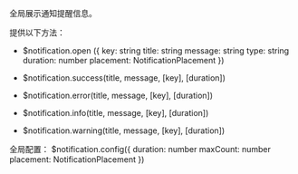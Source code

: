 全局展示通知提醒信息。

提供以下方法：
- $notification.open ({
    key: string
    title: string
    message: string
    type: string
    duration: number
    placement: NotificationPlacement
})
- $notification.success(title, message, [key], [duration])

- $notification.error(title, message, [key], [duration])

- $notification.info(title, message, [key], [duration])

- $notification.warning(title, message, [key], [duration])

全局配置：
    $notification.config({
        duration: number
        maxCount: number
        placement: NotificationPlacement
    })